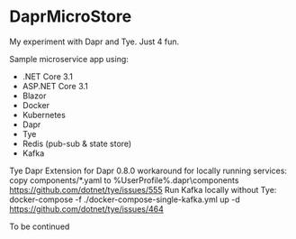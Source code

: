 # DaprMicroStore

My experiment with Dapr and Tye. Just 4 fun. 

Sample microservice app using:

- .NET Core 3.1
- ASP.NET Core 3.1
- Blazor
- Docker
- Kubernetes
- Dapr
- Tye
- Redis (pub-sub & state store)
- Kafka 


Tye Dapr Extension for Dapr 0.8.0 workaround for locally running services: copy components/*.yaml to %UserProfile%\.dapr\components 
https://github.com/dotnet/tye/issues/555
Run Kafka locally without Tye: docker-compose -f ./docker-compose-single-kafka.yml up -d
https://github.com/dotnet/tye/issues/464

To be continued
